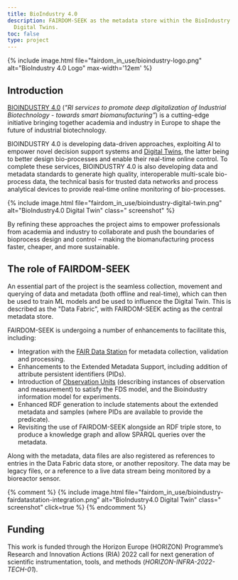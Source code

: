 ```yaml
---
title: BioIndustry 4.0
description: FAIRDOM-SEEK as the metadata store within the BioIndustry 4.0 Data Fabric, supporting decision support systems and
  Digital Twins. 
toc: false
type: project
---
```


{% include image.html file="fairdom_in_use/bioindustry-logo.png" alt="BioIndustry 4.0 Logo" max-width='12em' %}

## Introduction

[BIOINDUSTRY 4.0](https://bioindustry4.hub.inrae.fr/) (_"RI services to promote deep digitalization of Industrial Biotechnology - towards smart
biomanufacturing”_) is a cutting-edge initiative bringing together academia and industry in Europe to shape the future
of industrial biotechnology.

BIOINDUSTRY 4.0 is developing data-driven approaches, exploiting AI to empower novel decision support systems and
[Digital Twins](https://en.wikipedia.org/wiki/Digital_twin), the latter being to better design bio-processes and enable their real-time online control. To complete these
services, BIOINDUSTRY 4.0 is also developing data and metadata standards to generate high quality, interoperable
multi-scale bio-process data, the technical basis for trusted data networks and process analytical devices to provide
real-time online monitoring of bio-processes.

{% include image.html file="fairdom_in_use/bioindustry-digital-twin.png" alt="BioIndustry4.0 Digital Twin" class="
screenshot" %}

By refining these approaches the project aims to empower professionals from academia and industry to collaborate and
push the boundaries of bioprocess design and control – making the biomanufacturing process faster, cheaper, and more
sustainable.

## The role of FAIRDOM-SEEK

An essential part of the project is the seamless collection, movement and querying of data and metadata (both offline
and real-time), which can then be used to train
ML models and be used to influence the Digital Twin. This is described as the "Data Fabric", with FAIRDOM-SEEK acting as
the central metadata store.

FAIRDOM-SEEK is undergoing a number of enhancements to facilitate this, including:

* Integration with the [FAIR Data Station](https://fairds.fairbydesign.nl/) for metadata collection, validation and
  processing.
* Enhancements to the Extended Metadata Support, including addition of attribute persistent identifiers (PIDs).
* Introduction
  of [Observation Units](https://docs.fairbydesign.nl/docs/fairdatastation/template.html#observation-unit) (describing
  instances of observation and measurement) to satisfy the FDS model, and the Bioindustry information model for experiments.
* Enhanced RDF generation to include statements about the extended metadata and samples (where PIDs are available to
  provide the predicate).
* Revisiting the use of FAIRDOM-SEEK alongside an RDF triple store, to produce a knowledge graph and allow SPARQL queries over
  the metadata.

Along with the metadata, data files are also registered as references to entries in the Data Fabric data store, or another
repository. The data may be legacy files, or a reference to a live data stream being monitored by a bioreactor sensor.

{% comment %}
{% include image.html file="fairdom_in_use/bioindustry-fairdatastation-integration.png" alt="BioIndustry4.0 Digital Twin" class="
screenshot" click=true %}
{% endcomment %}

## Funding

This work is funded through the Horizon Europe (HORIZON) Programme’s Research and Innovation Actions (RIA) 2022 call for
next generation of scientific instrumentation, tools, and methods (_HORIZON-INFRA-2022-TECH-01_).

